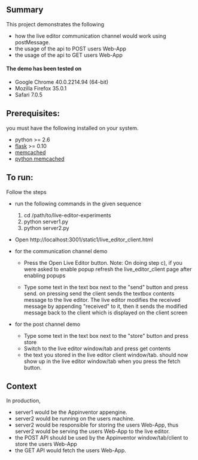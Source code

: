 
## Summary

This project demonstrates the following
- how the live editor communication channel would work using postMessage.
- the usage of the api to POST users Web-App
- the usage of the api to GET users Web-App

#### The demo has been tested on
* Google Chrome 40.0.2214.94 (64-bit)
* Mozilla Firefox 35.0.1
* Safari 7.0.5

## Prerequisites:
you must have the following installed on your system.

* python >= 2.6
* [flask](http://flask.pocoo.org) >= 0.10
* [memcached](http://memcached.org/)
* [python memcached](http://pypi.python.org/pypi/python-memcached)

## To run:
Follow the steps

* run the following commands in the given sequence
  1. cd /path/to/live-editor-experiments
  2. python server1.py
  3. python server2.py

* Open http://localhost:3001/static1/live_editor_client.html

* for the communication channel demo
  - Press the Open Live Editor button.
  Note: On doing step c), if you were asked to enable popup
  refresh the live_editor_client page after enabling popups

  - Type some text in the text box next to the "send" button and press send.
  on pressing send the client sends the textbox contents message
  to the live editor. The live editor modifies the received message by
  appending "received" to it, then it sends the modified message back to
  the client which is displayed on the client screen

* for the post channel demo
   - Type some text in the text box next to the "store" button and press store
   - Switch to the live editor window/tab and press get contents
   - the text you stored in the live editor client window/tab.
     should now show up in the live editor window/tab when you press the
     fetch button.


## Context

In production,
- server1 would be the Appinventor appengine.
- server2 would be running on the users machine.
- server2 would be responsible for storing the users Web-App,
thus server2 would be serving the users Web-App to the live editor.
- the POST API should be used by the Appinventor window/tab/client to
store the users Web-App
- the GET API would fetch the users Web-App.
